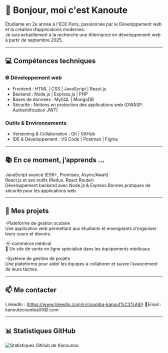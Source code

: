 # 👋 Bonjour, moi c'est Kanoute  

 Étudiante en 2e année à l'ECE Paris, passionnée par le Développement web et la création d’applications modernes.  
Je suis actuellement à la recherche une Alternance en développement web à partir de septembre 2025.  

---

## 💻 Compétences techniques  
### 🌐 Développement web  
- Frontend : HTML | CSS | JavaScript | React.js  
- Backend : Node.js | Express.js | PHP  
- Bases de données : MySQL | MongoDB  
- Sécurité : Notions en protection des applications web (OWASP, Authentification JWT)  

### Outils & Environnements  
- Versioning & Collaboration : Git | GitHub  
- IDE & Développement : VS Code | Postman | Figma  

---

## 📚 En ce moment, j’apprends ...  
 JavaScript avancé (ES6+, Promises, Async/Await)  
 React.js et ses outils (Redux, React Router)  
 Développement backend avec Node.js & Express 
 Bonnes pratiques de sécurité pour les applications web  

---

## 🚀 Mes projets  
 -Plateforme de gestion scolaire  
 Une application web permettant aux étudiants et enseignants d'organiser leurs cours et devoirs.  

 -E-commerce médical  
  🛒 Un site de vente en ligne spécialisé dans les équipements médicaux.  

-Système de gestion de projets  
  Une plateforme pour aider les équipes à collaborer et suivre l’avancement de leurs tâches.  

---

## 📫 Me contacter  
LinkedIn : (https://www.linkedin.com/in/coumba-kanout%C3%A9/)
📧Email : kanoutecoumba00@.com  

---

## 📊 Statistiques GitHub  
![Statistiques GitHub de Kanounou](https://github-readme-stats.vercel.app/api?username=Kanounou&show_icons=true&theme=dark)
